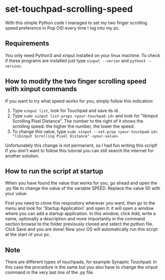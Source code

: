 # set-touchpad-scrolling-speed
With this simple Python code I managed to set my two finger scrolling speed preference in Pop OS! every time I log into my pc.

## Requirements
You only need Python3 and xinput installed on your linux machine.
To check if these programs are installed just type `xinput --verion` and `python3 --version`.

## How to modify the two finger scrolling speed with xinput commands
If you want to try what speed works for you, simply follow this indication:

1. Type `xinput list`, look for Touchpad and save its id.
2. Type `sudo xinput list-props <your-touchpad-id>` and look for "libinput Scrolling Pixel Distance". The number to the right of it shows the scrolling speed: the higher the number, the lower the speed.
3. To change this value, type `sudo xinput --set-prop <your-touchpad-id> "libinput Scrolling Pixel Distance" <your-value>`


Unfortunately this change is not permanent, so I had fun writing this script! If you don't want to follow this tutorial you can still search the internet for another solution.

## How to run the script at startup
When you have found the value that works for you, go ahead and open the .py file to change the value of the variable SPEED. Replace the value 50 with your value.

First you need to clone this respository wherever you want, then go to the menu and look for 'Startup Application' and open it: it will open a window where you can add a startup application.
In this window, click Add, write a name, optionally a description and more importantly in the command section browse to the folder previously cloned and select the python file.
Click Save and you are done!
Now your OS will automatically run this script at the start of your pc.

## Note
There are different types of touchpads, for example Synaptic Touchpad. In this case the procedure is the same but you also have to change the xinput command in the very last line of the .py file.
